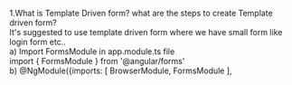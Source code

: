 1.What is Template Driven form? what are the steps to create Template driven form?                          
It's suggested to use template driven form where we have small form like login form etc..               
a) Import FormsModule in app.module.ts file             
import { FormsModule }   from '@angular/forms'  
b) @NgModule({imports: [ BrowserModule, FormsModule ],
